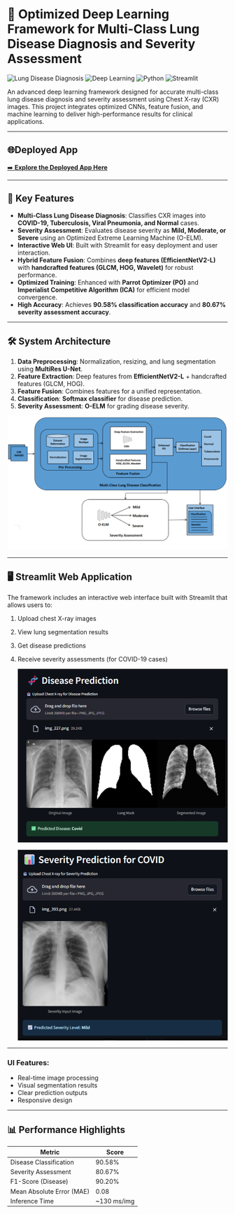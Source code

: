 # 🏥 Optimized Deep Learning Framework for Multi-Class Lung Disease Diagnosis and Severity Assessment

![Lung Disease Diagnosis](https://img.shields.io/badge/Application-Medical%20Diagnosis-blue)
![Deep Learning](https://img.shields.io/badge/Framework-Deep%20Learning-green)
![Python](https://img.shields.io/badge/Language-Python-yellow)
![Streamlit](https://img.shields.io/badge/UI-Streamlit-red)

An advanced deep learning framework designed for accurate multi-class lung disease diagnosis and severity assessment using Chest X-ray (CXR) images. This project integrates optimized CNNs, feature fusion, and machine learning to deliver high-performance results for clinical applications.

---

## 🌐Deployed App

[➡️ ](https://atheeq2003-disease-classification-severity-assessment.streamlit.app/)**[Explore the Deployed App Here]((https://atheeq2003-disease-classification-severity-assessment.streamlit.app/))**

---

## 🌟 Key Features

- **Multi-Class Lung Disease Diagnosis**: Classifies CXR images into **COVID-19, Tuberculosis, Viral Pneumonia, and Normal** cases.
- **Severity Assessment**: Evaluates disease severity as **Mild, Moderate, or Severe** using an Optimized Extreme Learning Machine (O-ELM).
- **Interactive Web UI**: Built with Streamlit for easy deployment and user interaction.
- **Hybrid Feature Fusion**: Combines **deep features (EfficientNetV2-L)** with **handcrafted features (GLCM, HOG, Wavelet)** for robust performance.
- **Optimized Training**: Enhanced with **Parrot Optimizer (PO)** and **Imperialist Competitive Algorithm (ICA)** for efficient model convergence.
- **High Accuracy**: Achieves **90.58% classification accuracy** and **80.67% severity assessment accuracy**.

---

## 🛠️ System Architecture

1. **Data Preprocessing**: Normalization, resizing, and lung segmentation using **MultiRes U-Net**.
2. **Feature Extraction**: Deep features from **EfficientNetV2-L** + handcrafted features (GLCM, HOG).
3. **Feature Fusion**: Combines features for a unified representation.
4. **Classification**: **Softmax classifier** for disease prediction.
5. **Severity Assessment**: **O-ELM** for grading disease severity.

![1748079909861](image/README/1748079909861.png)

---

## 🖥️ Streamlit Web Application

The framework includes an interactive web interface built with Streamlit that allows users to:

1. Upload chest X-ray images
2. View lung segmentation results
3. Get disease predictions
4. Receive severity assessments (for COVID-19 cases)

   ![1748078782434](image/README/1748078782434.png)

   ![1748078794456](image/README/1748078794456.png)

---

### UI Features:

- Real-time image processing
- Visual segmentation results
- Clear prediction outputs
- Responsive design

---

## 📊 Performance Highlights

| Metric                    | Score       |
| ------------------------- | ----------- |
| Disease Classification    | 90.58%      |
| Severity Assessment       | 80.67%      |
| F1-Score (Disease)        | 90.20%      |
| Mean Absolute Error (MAE) | 0.08        |
| Inference Time            | ~130 ms/img |
